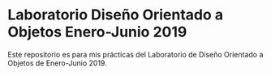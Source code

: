 # Laboratorio Diseño Orientado a Objetos Enero-Junio 2019 #
Este repositorio es para mis prácticas del Laboratorio de Diseño Orientado a Objetos de Enero-Junio 2019.
